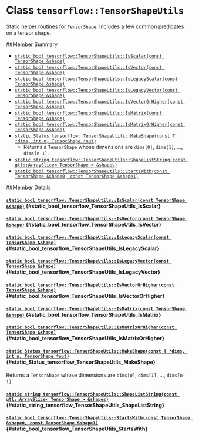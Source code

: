 # Class `tensorflow::TensorShapeUtils`

Static helper routines for ` TensorShape `. Includes a few common predicates on a tensor shape.



##Member Summary

* [`static bool tensorflow::TensorShapeUtils::IsScalar(const TensorShape &shape)`](#static_bool_tensorflow_TensorShapeUtils_IsScalar)
* [`static bool tensorflow::TensorShapeUtils::IsVector(const TensorShape &shape)`](#static_bool_tensorflow_TensorShapeUtils_IsVector)
* [`static bool tensorflow::TensorShapeUtils::IsLegacyScalar(const TensorShape &shape)`](#static_bool_tensorflow_TensorShapeUtils_IsLegacyScalar)
* [`static bool tensorflow::TensorShapeUtils::IsLegacyVector(const TensorShape &shape)`](#static_bool_tensorflow_TensorShapeUtils_IsLegacyVector)
* [`static bool tensorflow::TensorShapeUtils::IsVectorOrHigher(const TensorShape &shape)`](#static_bool_tensorflow_TensorShapeUtils_IsVectorOrHigher)
* [`static bool tensorflow::TensorShapeUtils::IsMatrix(const TensorShape &shape)`](#static_bool_tensorflow_TensorShapeUtils_IsMatrix)
* [`static bool tensorflow::TensorShapeUtils::IsMatrixOrHigher(const TensorShape &shape)`](#static_bool_tensorflow_TensorShapeUtils_IsMatrixOrHigher)
* [`static Status tensorflow::TensorShapeUtils::MakeShape(const T *dims, int n, TensorShape *out)`](#static_Status_tensorflow_TensorShapeUtils_MakeShape)
  * Returns a ` TensorShape ` whose dimensions are `dims[0]`, `dims[1]`, ..., `dims[n-1]`.
* [`static string tensorflow::TensorShapeUtils::ShapeListString(const gtl::ArraySlice< TensorShape > &shapes)`](#static_string_tensorflow_TensorShapeUtils_ShapeListString)
* [`static bool tensorflow::TensorShapeUtils::StartsWith(const TensorShape &shape0, const TensorShape &shape1)`](#static_bool_tensorflow_TensorShapeUtils_StartsWith)

##Member Details

#### [`static bool tensorflow::TensorShapeUtils::IsScalar(const TensorShape &shape)`](#static_bool_tensorflow_TensorShapeUtils_IsScalar) {#static_bool_tensorflow_TensorShapeUtils_IsScalar}





#### [`static bool tensorflow::TensorShapeUtils::IsVector(const TensorShape &shape)`](#static_bool_tensorflow_TensorShapeUtils_IsVector) {#static_bool_tensorflow_TensorShapeUtils_IsVector}





#### [`static bool tensorflow::TensorShapeUtils::IsLegacyScalar(const TensorShape &shape)`](#static_bool_tensorflow_TensorShapeUtils_IsLegacyScalar) {#static_bool_tensorflow_TensorShapeUtils_IsLegacyScalar}





#### [`static bool tensorflow::TensorShapeUtils::IsLegacyVector(const TensorShape &shape)`](#static_bool_tensorflow_TensorShapeUtils_IsLegacyVector) {#static_bool_tensorflow_TensorShapeUtils_IsLegacyVector}





#### [`static bool tensorflow::TensorShapeUtils::IsVectorOrHigher(const TensorShape &shape)`](#static_bool_tensorflow_TensorShapeUtils_IsVectorOrHigher) {#static_bool_tensorflow_TensorShapeUtils_IsVectorOrHigher}





#### [`static bool tensorflow::TensorShapeUtils::IsMatrix(const TensorShape &shape)`](#static_bool_tensorflow_TensorShapeUtils_IsMatrix) {#static_bool_tensorflow_TensorShapeUtils_IsMatrix}





#### [`static bool tensorflow::TensorShapeUtils::IsMatrixOrHigher(const TensorShape &shape)`](#static_bool_tensorflow_TensorShapeUtils_IsMatrixOrHigher) {#static_bool_tensorflow_TensorShapeUtils_IsMatrixOrHigher}





#### [`static Status tensorflow::TensorShapeUtils::MakeShape(const T *dims, int n, TensorShape *out)`](#static_Status_tensorflow_TensorShapeUtils_MakeShape) {#static_Status_tensorflow_TensorShapeUtils_MakeShape}

Returns a ` TensorShape ` whose dimensions are `dims[0]`, `dims[1]`, ..., `dims[n-1]`.



#### [`static string tensorflow::TensorShapeUtils::ShapeListString(const gtl::ArraySlice< TensorShape > &shapes)`](#static_string_tensorflow_TensorShapeUtils_ShapeListString) {#static_string_tensorflow_TensorShapeUtils_ShapeListString}





#### [`static bool tensorflow::TensorShapeUtils::StartsWith(const TensorShape &shape0, const TensorShape &shape1)`](#static_bool_tensorflow_TensorShapeUtils_StartsWith) {#static_bool_tensorflow_TensorShapeUtils_StartsWith}




